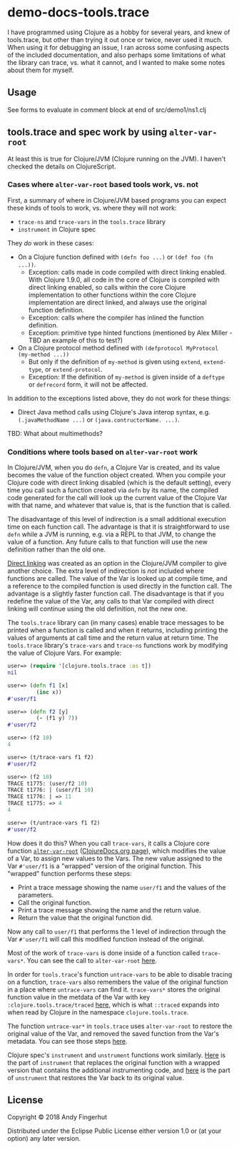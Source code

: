 # demo-docs-tools.trace

I have programmed using Clojure as a hobby for several years, and knew
of tools.trace, but other than trying it out once or twice, never used
it much.  When using it for debugging an issue, I ran across some
confusing aspects of the included documentation, and also perhaps some
limitations of what the library can trace, vs. what it cannot, and I
wanted to make some notes about them for myself.


## Usage

See forms to evaluate in comment block at end of src/demo1/ns1.clj


## tools.trace and spec work by using `alter-var-root`

At least this is true for Clojure/JVM (Clojure running on the JVM).  I
haven't checked the details on ClojureScript.

### Cases where `alter-var-root` based tools work, vs. not

First, a summary of where in Clojure/JVM based programs you can expect
these kinds of tools to work, vs. where they will not work:

+ `trace-ns` and `trace-vars` in the `tools.trace` library
+ `instrument` in Clojure spec

They _do_ work in these cases:

+ On a Clojure function defined with `(defn foo ...)` or `(def foo (fn ...))`.
  + Exception: calls made in code compiled with direct linking
    enabled.  With Clojure 1.9.0, all code in the core of Clojure is
    compiled with direct linking enabled, so calls within the core
    Clojure implementation to other functions within the core Clojure
    implementation are direct linked, and always use the original
    function definition.
  + Exception: calls where the compiler has inlined the function
    definition.
  + Exception: primitive type hinted functions (mentioned by Alex
    Miller - TBD an example of this to test?)
+ On a Clojure protocol method defined with `(defprotocol MyProtocol
  (my-method ...))`
  + But only if the definition of `my-method` is given using `extend`,
    `extend-type`, or `extend-protocol`.
  + Exception: If the definition of `my-method` is given inside of a
    `deftype` or `defrecord` form, it will not be affected.

In addition to the exceptions listed above, they do not work for these things:

+ Direct Java method calls using Clojure's Java interop syntax,
  e.g. `(.javaMethodName ...)` or `(java.contructorName. ...)`.

TBD: What about multimethods?


### Conditions where tools based on `alter-var-root` work

In Clojure/JVM, when you do `defn`, a Clojure Var is created, and its
value becomes the value of the function object created.  When you
compile your Clojure code with direct linking disabled (which is the
default setting), every time you call such a function created via
`defn` by its name, the compiled code generated for the call will look
up the current value of the Clojure Var with that name, and whatever
that value is, that is the function that is called.

The disadvantage of this level of indirection is a small additional
execution time on each function call.  The advantage is that it is
straightforward to use `defn` while a JVM is running, e.g. via a REPL
to that JVM, to change the value of a function.  Any future calls to
that function will use the new definition rather than the old one.

[Direct
linking](https://clojure.org/reference/compilation#directlinking) was
created as an option in the Clojure/JVM compiler to give another
choice.  The extra level of indirection is _not_ included where
functions are called.  The value of the Var is looked up at compile
time, and a reference to the compiled function is used directly in the
function call.  The advantage is a slightly faster function call.  The
disadvantage is that if you redefine the value of the Var, any calls
to that Var compiled with direct linking will continue using the old
definition, not the new one.

The `tools.trace` library can (in many cases) enable trace messages to
be printed when a function is called and when it returns, including
printing the values of arguments at call time and the return value at
return time.  The `tools.trace` library's `trace-vars` and `trace-ns`
functions work by modifying the value of Clojure Vars.  For example:

```clojure
user=> (require '[clojure.tools.trace :as t])
nil

user=> (defn f1 [x]
         (inc x))
#'user/f1

user=> (defn f2 [y]
         (- (f1 y) 7))
#'user/f2

user=> (f2 10)
4

user=> (t/trace-vars f1 f2)
#'user/f2

user=> (f2 10)
TRACE t1775: (user/f2 10)
TRACE t1776: | (user/f1 10)
TRACE t1776: | => 11
TRACE t1775: => 4
4

user=> (t/untrace-vars f1 f2)
#'user/f2
```

How does it do this?  When you call `trace-vars`, it calls a Clojure
core function
[`alter-var-root`](https://clojure.github.io/clojure/clojure.core-api.html#clojure.core/alter-var-root)
([ClojureDocs.org
page](https://clojuredocs.org/clojure.core/alter-var-root)), which
modifies the value of a Var, to assign new values to the Vars.  The
new value assigned to the Var `#'user/f1` is a "wrapped" version of
the original function.  This "wrapped" function performs these steps:

+ Print a trace message showing the name `user/f1` and the values of
  the parameters.
+ Call the original function.
+ Print a trace message showing the name and the return value.
+ Return the value that the original function did.

Now any call to `user/f1` that performs the 1 level of indirection
through the Var `#'user/f1` will call this modified function instead
of the original.

Most of the work of `trace-vars` is done inside of a function called
`trace-vars*`.  You can see the call to `alter-var-root`
[here](https://github.com/clojure/tools.trace/blob/908ddaf758f26e7ceba71543defd34849cc364af/src/main/clojure/clojure/tools/trace.clj#L333-L334).

In order for `tools.trace`'s function `untrace-vars` to be able to
disable tracing on a function, `trace-vars` also remembers the value
of the original function in a place where `untrace-vars` can find it.
`trace-vars*` stores the original function value in the metdata of the
Var with key `:clojure.tools.trace/traced`
[here](https://github.com/clojure/tools.trace/blob/908ddaf758f26e7ceba71543defd34849cc364af/src/main/clojure/clojure/tools/trace.clj#L335),
which is what `::traced` expands into when read by Clojure in the
namespace `clojure.tools.trace`.

The function `untrace-var*` in `tools.trace` uses `alter-var-root` to
restore the original value of the Var, and removed the saved function
from the Var's metadata.  You can see those steps
[here](https://github.com/clojure/tools.trace/blob/908ddaf758f26e7ceba71543defd34849cc364af/src/main/clojure/clojure/tools/trace.clj#L352-L353).

Clojure spec's `instrument` and `unstrument` functions work similarly.
[Here](https://github.com/clojure/spec.alpha/blob/f23ea614b3cb658cff0044a027cacdd76831edcf/src/main/clojure/clojure/spec/test/alpha.clj#L176)
is the part of `instrument` that replaces the original function with a
wrapped version that contains the additional instrumenting code, and
[here](https://github.com/clojure/spec.alpha/blob/f23ea614b3cb658cff0044a027cacdd76831edcf/src/main/clojure/clojure/spec/test/alpha.clj#L187)
is the part of `unstrument` that restores the Var back to its original
value.


## License

Copyright © 2018 Andy Fingerhut

Distributed under the Eclipse Public License either version 1.0 or (at
your option) any later version.
